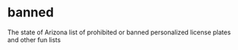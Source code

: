 # banned
The state of Arizona list of prohibited or banned personalized license plates and other fun lists
